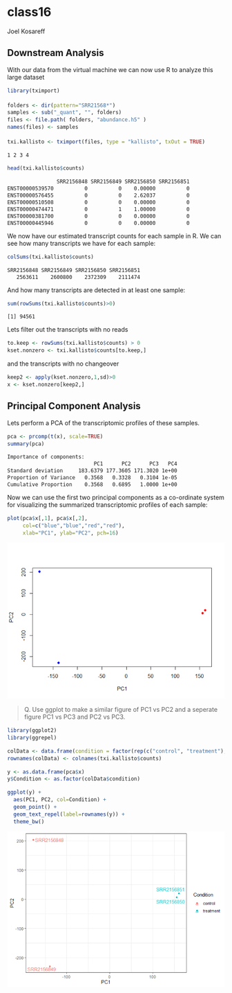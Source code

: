 class16
================
Joel Kosareff

## Downstream Analysis

With our data from the virtual machine we can now use R to analyze this
large dataset

``` r
library(tximport)

folders <- dir(pattern="SRR21568*")
samples <- sub("_quant", "", folders)
files <- file.path( folders, "abundance.h5" )
names(files) <- samples

txi.kallisto <- tximport(files, type = "kallisto", txOut = TRUE)
```

    1 2 3 4 

``` r
head(txi.kallisto$counts)
```

                    SRR2156848 SRR2156849 SRR2156850 SRR2156851
    ENST00000539570          0          0    0.00000          0
    ENST00000576455          0          0    2.62037          0
    ENST00000510508          0          0    0.00000          0
    ENST00000474471          0          1    1.00000          0
    ENST00000381700          0          0    0.00000          0
    ENST00000445946          0          0    0.00000          0

We now have our estimated transcript counts for each sample in R. We can
see how many transcripts we have for each sample:

``` r
colSums(txi.kallisto$counts)
```

    SRR2156848 SRR2156849 SRR2156850 SRR2156851 
       2563611    2600800    2372309    2111474 

And how many transcripts are detected in at least one sample:

``` r
sum(rowSums(txi.kallisto$counts)>0)
```

    [1] 94561

Lets filter out the transcripts with no reads

``` r
to.keep <- rowSums(txi.kallisto$counts) > 0
kset.nonzero <- txi.kallisto$counts[to.keep,]
```

and the transcripts with no changeover

``` r
keep2 <- apply(kset.nonzero,1,sd)>0
x <- kset.nonzero[keep2,]
```

## Principal Component Analysis

Lets perform a PCA of the transcriptomic profiles of these samples.

``` r
pca <- prcomp(t(x), scale=TRUE)
summary(pca)
```

    Importance of components:
                                PC1      PC2      PC3   PC4
    Standard deviation     183.6379 177.3605 171.3020 1e+00
    Proportion of Variance   0.3568   0.3328   0.3104 1e-05
    Cumulative Proportion    0.3568   0.6895   1.0000 1e+00

Now we can use the first two principal components as a co-ordinate
system for visualizing the summarized transcriptomic profiles of each
sample:

``` r
plot(pca$x[,1], pca$x[,2],
     col=c("blue","blue","red","red"),
     xlab="PC1", ylab="PC2", pch=16)
```

![](Class16_files/figure-commonmark/unnamed-chunk-8-1.png)

> Q. Use ggplot to make a similar figure of PC1 vs PC2 and a seperate
> figure PC1 vs PC3 and PC2 vs PC3.

``` r
library(ggplot2)
library(ggrepel)
```

``` r
colData <- data.frame(condition = factor(rep(c("control", "treatment"), each = 2)))
rownames(colData) <- colnames(txi.kallisto$counts)
```

``` r
y <- as.data.frame(pca$x)
y$Condition <- as.factor(colData$condition)
```

``` r
ggplot(y) +
  aes(PC1, PC2, col=Condition) +
  geom_point() +
  geom_text_repel(label=rownames(y)) +
  theme_bw()
```

![](Class16_files/figure-commonmark/unnamed-chunk-12-1.png)
